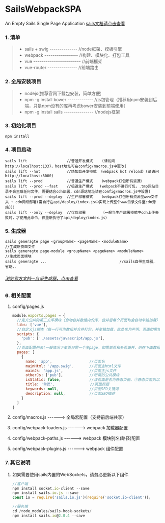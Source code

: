 # SailsWebpackSPA

An Empty Sails Single Page Application [sails文档请点击查看](http://sailsjs.org)

### 1. 清单

> * sails + swig -------------- //node框架、模板引擎
> * webpack ----------------- //构建、模块化、打包工具
> * vue ------------------------ //前端框架
> * vue-router --------------- //前端路由

### 2. 全局安装项目

> * nodejs(推荐官网下载包安装，简单方便)
> * npm -g install bower ------------- //js包管理（推荐用npm安装到后端，只是npm没有的库再考虑bower安装到前端使用）
> * npm -g install sails --------------- //nodejs框架

### 3. 初始化项目

```
npm install
```

### 4. 项目启动

```
sails lift                  //普通开发模式    (请访问http://localhost:1337，host地址可在config/macros.js中更改)
sails lift --hot            //热加载开发模式 （webpack hot reload）(请访问http://localhost:3000)
sails lift --prod           //普通生产模式   （webpack打包所有资源）
sails lift --prod --fast    //极速生产模式   (webpack不进行打包，.tmp网站目录不会生成任何文件，需要结合cdn部署，cdn源站地址请在config/macros.js中设置)
sails lift --prod --deploy  //生产部署模式   （webpack打包所有资源至www文件夹 + cdn网络部署(需自行在api/deploy/index.js中实现上传整个www目录文件至cdn源站)））
sails lift --only --deploy  //仅仅部署       （一般当生产部署模式中cdn上传失败时，才使用此命令，仅重新执行了api/deploy/index.js）
```

### 5. 生成器

```
sails generagte page <groupName> <pageName> <moduleName>              //生成新页面文件
sails generagte page-module <groupName> <pageName> <moduleName>        //生成页面模块
sails generagte ...                                 //sails自带生成器，省略..
```
###### [浏览官方文档--自带生成器，点击查看](http://sailsjs.com/documentation/reference/command-line-interface/sails-generate)

### 6. 相关配置

1. config/pages.js

    ```javascript
    module.exports.pages = {
      //定义公共的第三方库模块（自动合并数组内的库，合并后每个页面均会自动单独加载）
      libs: ['vue'],
      //自定义js脚本（每一行可为数组并合并打包，并单独加载，此处仅为声明，页面如需使用，请在下面pages中otherJs指定）
      scripts: {
        'pub': ['./assets/javascript/app.js'],
      },
      //页面配置列表(一般情况下单页只需一个主page，如需单页和多页兼并，则在下面数组进行其它页面配置)
      pages: [
        {
          name: 'app',                 //页面名
          mainHtml: '/app.swig',       //页面主html文件
          mainJs: 'app.js',            //页面主js文件
          otherJs: ['pub'],            //所需的公共模块
          isStatic: false,             //该页面是否为静态页面。①静态页面则以html格式输出到.tmp/public/pages；②动态页面则输出到views中，可在config/routes中使用
          title: '单页',                //页面标题
          keywords: null,              //页面SEO关键词
          description: null,           //页面SEO描述
        }
      ]
    }
    ```
2. config/macros.js ------> 全局宏配置（支持前后端共享）

3. config/webpack-loaders.js ------> webpack 加载器配置

4. config/webpack-paths.js ------> webpack 模块别名(路径)配置

5. config/webpack-plugins.js ------> webpack 组件配置

### 7. 其它说明
1. 如果需要使用sails内置的WebSockets，请务必更新以下组件
   ```javascript
   //客户端
   npm install socket.io-client --save
   npm install sails.io.js --save
   const io = require('sails.io.js')(require('socket.io-client'));
   
   //服务端
   cd /node_modules/sails-hook-sockets/
   npm install sails.io@2.0.4 --save
   ```



